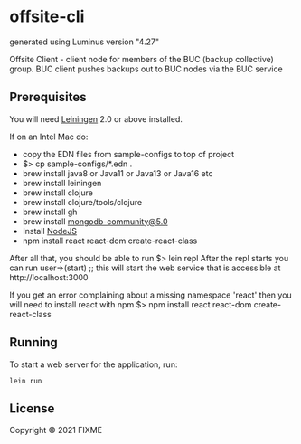 # offsite-cli

generated using Luminus version "4.27"

Offsite Client - client node for members of the BUC (backup collective) group. BUC client pushes backups out to BUC nodes via the BUC service


## Prerequisites

You will need [Leiningen][1] 2.0 or above installed.

[1]: https://github.com/technomancy/leiningen

If on an Intel Mac do:
- copy the EDN files from sample-configs to top of project
- $> cp sample-configs/*.edn .
- brew install java8 or Java11 or Java13 or Java16 etc
- brew install leiningen
- brew install clojure
- brew install clojure/tools/clojure
- brew install gh
- brew install mongodb-community@5.0
- Install [NodeJS](https://nodejs.org/dist/v17.3.0/node-v17.3.0.pkg)
- npm install react react-dom create-react-class

After all that, you should be able to run $> lein repl
After the repl starts you can run
user=>(start)       ;; this will start the web service that is accessible at http://localhost:3000


If you get an error complaining about a missing namespace 'react' then you will need
to install react with npm
$> npm install react react-dom create-react-class

## Running

To start a web server for the application, run:

    lein run 

## License

Copyright © 2021 FIXME
